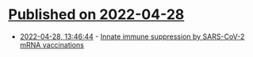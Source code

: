 # [Published on 2022-04-28](index.md)

* [2022-04-28, 13:46:44](https://news.ycombinator.com/item?id=31192378) - [Innate immune suppression by SARS-CoV-2 mRNA vaccinations](https://www.sciencedirect.com/science/article/pii/S027869152200206X)

